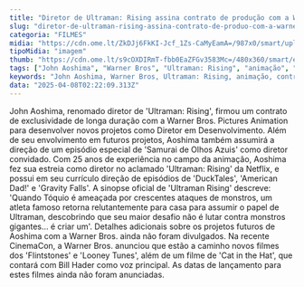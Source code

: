 ```yaml
---
title: "Diretor de Ultraman: Rising assina contrato de produção com a Warner Bros"
slug: "diretor-de-ultraman-rising-assina-contrato-de-produo-com-a-warner-bros"
categoria: "FILMES"
midia: "https://cdn.ome.lt/ZkDJj6FkKI-Jcf_1Zs-CaMyEamA=/987x0/smart/uploads/conteudo/fotos/Design_sem_nome_-_2025-04-07T211022.885.png"
tipoMidia: "imagem"
thumb: "https://cdn.ome.lt/s9cOXDIRmT-fbb0EaZFGv3583Mc=/480x360/smart/extras/conteudos/Design_sem_nome_-_2025-04-07T211022.885.png"
tags: ["John Aoshima", "Warner Bros", "Ultraman: Rising", "animação", "contrato de produção", "diretor em desenvolvimento", "Samurai de Olhos Azuis", "projetos futuros"]
keywords: "John Aoshima, Warner Bros, Ultraman: Rising, animação, contrato de produção, diretor em desenvolvimento, Samurai de Olhos Azuis, projetos futuros"
data: "2025-04-08T02:22:09.313Z"
---
```


John Aoshima, renomado diretor de 'Ultraman: Rising', firmou um contrato de exclusividade de longa duração com a Warner Bros. Pictures Animation para desenvolver novos projetos como Diretor em Desenvolvimento. Além de seu envolvimento em futuros projetos, Aoshima também assumirá a direção de um episódio especial de 'Samurai de Olhos Azuis' como diretor convidado. Com 25 anos de experiência no campo da animação, Aoshima fez sua estreia como diretor no aclamado 'Ultraman: Rising' da Netflix, e possui em seu currículo direção de episódios de 'DuckTales', 'American Dad!' e 'Gravity Falls'. A sinopse oficial de 'Ultraman Rising' descreve: 'Quando Tóquio é ameaçada por crescentes ataques de monstros, um atleta famoso retorna relutantemente para casa para assumir o papel de Ultraman, descobrindo que seu maior desafio não é lutar contra monstros gigantes... é criar um'. Detalhes adicionais sobre os projetos futuros de Aoshima com a Warner Bros. ainda não foram divulgados. Na recente CinemaCon, a Warner Bros. anunciou que estão a caminho novos filmes dos 'Flintstones' e 'Looney Tunes', além de um filme de 'Cat in the Hat', que contará com Bill Hader como voz principal. As datas de lançamento para estes filmes ainda não foram anunciadas.